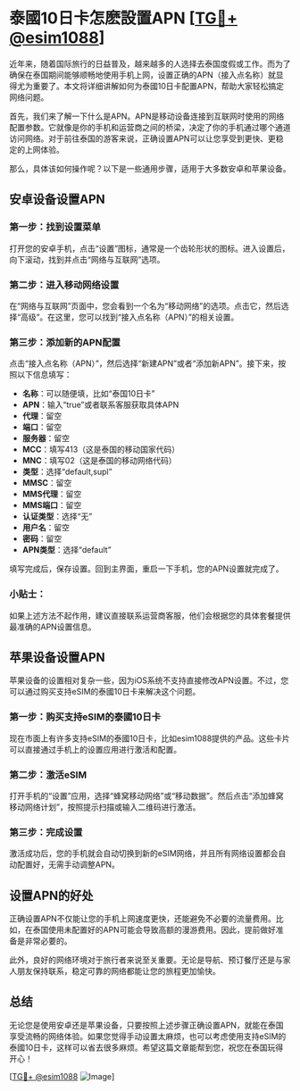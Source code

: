 # 泰國10日卡怎麽設置APN [[TG💪+ @esim1088](https://t.me/s/esim1088)]

近年来，随着国际旅行的日益普及，越来越多的人选择去泰国度假或工作。而为了确保在泰国期间能够顺畅地使用手机上网，设置正确的APN（接入点名称）就显得尤为重要了。本文将详细讲解如何为泰國10日卡配置APN，帮助大家轻松搞定网络问题。

首先，我们来了解一下什么是APN。APN是移动设备连接到互联网时使用的网络配置参数。它就像是你的手机和运营商之间的桥梁，决定了你的手机通过哪个通道访问网络。对于前往泰国的游客来说，正确设置APN可以让您享受到更快、更稳定的上网体验。

那么，具体该如何操作呢？以下是一些通用步骤，适用于大多数安卓和苹果设备。

## 安卓设备设置APN

### 第一步：找到设置菜单
打开您的安卓手机，点击“设置”图标，通常是一个齿轮形状的图标。进入设置后，向下滚动，找到并点击“网络与互联网”选项。

### 第二步：进入移动网络设置
在“网络与互联网”页面中，您会看到一个名为“移动网络”的选项。点击它，然后选择“高级”。在这里，您可以找到“接入点名称（APN）”的相关设置。

### 第三步：添加新的APN配置
点击“接入点名称（APN）”，然后选择“新建APN”或者“添加新APN”。接下来，按照以下信息填写：

- **名称**：可以随便填，比如“泰国10日卡”
- **APN**：输入“true”或者联系客服获取具体APN
- **代理**：留空
- **端口**：留空
- **服务器**：留空
- **MCC**：填写413（这是泰国的移动国家代码）
- **MNC**：填写02（这是泰国的移动网络代码）
- **类型**：选择“default,supl”
- **MMSC**：留空
- **MMS代理**：留空
- **MMS端口**：留空
- **认证类型**：选择“无”
- **用户名**：留空
- **密码**：留空
- **APN类型**：选择“default”

填写完成后，保存设置。回到主界面，重启一下手机，您的APN设置就完成了。

### 小贴士：
如果上述方法不起作用，建议直接联系运营商客服，他们会根据您的具体套餐提供最准确的APN设置信息。

## 苹果设备设置APN

苹果设备的设置相对复杂一些，因为iOS系统不支持直接修改APN设置。不过，您可以通过购买支持eSIM的泰國10日卡来解决这个问题。

### 第一步：购买支持eSIM的泰國10日卡
现在市面上有许多支持eSIM的泰國10日卡，比如esim1088提供的产品。这些卡片可以直接通过手机上的设置应用进行激活和配置。

### 第二步：激活eSIM
打开手机的“设置”应用，选择“蜂窝移动网络”或“移动数据”。然后点击“添加蜂窝移动网络计划”，按照提示扫描或输入二维码进行激活。

### 第三步：完成设置
激活成功后，您的手机就会自动切换到新的eSIM网络，并且所有网络设置都会自动配置好，无需手动调整APN。

## 设置APN的好处

正确设置APN不仅能让您的手机上网速度更快，还能避免不必要的流量费用。比如，在泰国使用未配置好的APN可能会导致高额的漫游费用。因此，提前做好准备是非常必要的。

此外，良好的网络环境对于旅行者来说至关重要。无论是导航、预订餐厅还是与家人朋友保持联系，稳定可靠的网络都能让您的旅程更加愉快。

## 总结

无论您是使用安卓还是苹果设备，只要按照上述步骤正确设置APN，就能在泰国享受流畅的网络体验。如果您觉得手动设置太麻烦，也可以考虑使用支持eSIM的泰國10日卡，这样可以省去很多麻烦。希望这篇文章能帮到您，祝您在泰国玩得开心！

[[TG💪+ @esim1088](https://t.me/s/esim1088) ![Image](https://i.postimg.cc/4NQfJmqS/Snipaste-2025-05-13-00-14-12.png)]